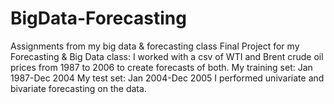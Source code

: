 # BigData-Forecasting
Assignments from my big data &amp; forecasting class
Final Project for my Forecasting & Big Data class: I worked with a csv of WTI and Brent crude oil prices from 1987 to 2006 to create forecasts of both. My training set: Jan 1987-Dec 2004 My test set: Jan 2004-Dec 2005 I performed univariate and bivariate forecasting on the data.

